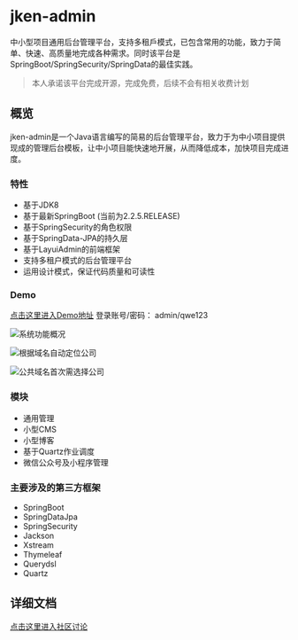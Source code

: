 # jken-admin
中小型项目通用后台管理平台，支持多租戶模式，已包含常用的功能，致力于简单、快速、高质量地完成各种需求。同时该平台是SpringBoot/SpringSecurity/SpringData的最佳实践。

> 本人承诺该平台完成开源，完成免费，后续不会有相关收费计划

## 概览
jken-admin是一个Java语言编写的简易的后台管理平台，致力于为中小项目提供现成的管理后台模板，让中小项目能快速地开展，从而降低成本，加快项目完成进度。

### 特性
- 基于JDK8
- 基于最新SpringBoot (当前为2.2.5.RELEASE)
- 基于SpringSecurity的角色权限
- 基于SpringData-JPA的持久层
- 基于LayuiAdmin的前端框架
- 支持多租户模式的后台管理平台
- 运用设计模式，保证代码质量和可读性

### Demo
[点击这里进入Demo地址](http://demo.jken.site/admin/login)
登录账号/密码： admin/qwe123

![系统功能概况](http://cdn.jken.site/images/demo.jken.site.png "系统功能概况")

![根据域名自动定位公司](http://cdn.jken.site/images/login-demo.jken.site.png "根据域名自动定位公司")

![公共域名首次需选择公司](http://cdn.jken.site/images/login-jken.site.png "公共域名首次需选择公司")

### 模块
- 通用管理
- 小型CMS
- 小型博客
- 基于Quartz作业调度
- 微信公众号及小程序管理

### 主要涉及的第三方框架
- SpringBoot
- SpringDataJpa
- SpringSecurity
- Jackson
- Xstream
- Thymeleaf
- Querydsl
- Quartz

## 详细文档
[点击这里进入社区讨论](http://jken.site)

